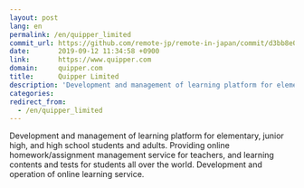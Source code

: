 ```yaml
---
layout: post
lang: en
permalink: /en/quipper_limited
commit_url: https://github.com/remote-jp/remote-in-japan/commit/d3bb8e010722496dba47e61c50055f71b8bc5e48
date:       2019-09-12 11:34:58 +0900
link:       https://www.quipper.com
domain:     quipper.com
title:      Quipper Limited
description: 'Development and management of learning platform for elementary, junior high, and high school students and adults. Providing online homework/assignment management service for teachers, and learning contents and tests for students all over the world. Development and operation of online learning service.'
categories: 
redirect_from:
  - /en/quipper_limited
---
```


<p>Development and management of learning platform for elementary, junior high, and high school students and adults. Providing online homework/assignment management service for teachers, and learning contents and tests for students all over the world. Development and operation of online learning service.</p>
